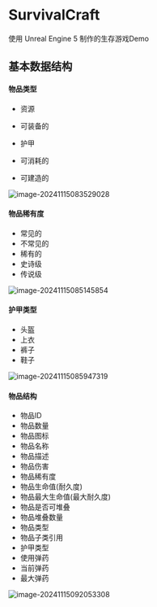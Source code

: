 # SurvivalCraft

使用 Unreal Engine 5 制作的生存游戏Demo

## 基本数据结构

#### 物品类型

- 资源
- 可装备的

- 护甲

- 可消耗的
- 可建造的

![image-20241115083529028](C:\Users\Administrator\AppData\Roaming\Typora\typora-user-images\image-20241115083529028.png)

#### 物品稀有度

- 常见的
- 不常见的
- 稀有的
- 史诗级
- 传说级

![image-20241115085145854](C:\Users\Administrator\AppData\Roaming\Typora\typora-user-images\image-20241115085145854.png)



#### 护甲类型

- 头盔
- 上衣
- 裤子
- 鞋子



![image-20241115085947319](C:\Users\Administrator\AppData\Roaming\Typora\typora-user-images\image-20241115085947319.png)

#### 物品结构

- 物品ID
- 物品数量
- 物品图标
- 物品名称
- 物品描述
- 物品伤害
- 物品稀有度
- 物品生命值(耐久度)
- 物品最大生命值(最大耐久度)
- 物品是否可堆叠
- 物品堆叠数量
- 物品类型
- 物品子类引用
- 护甲类型
- 使用弹药
- 当前弹药
- 最大弹药

![image-20241115092053308](C:\Users\Administrator\AppData\Roaming\Typora\typora-user-images\image-20241115092053308.png)
